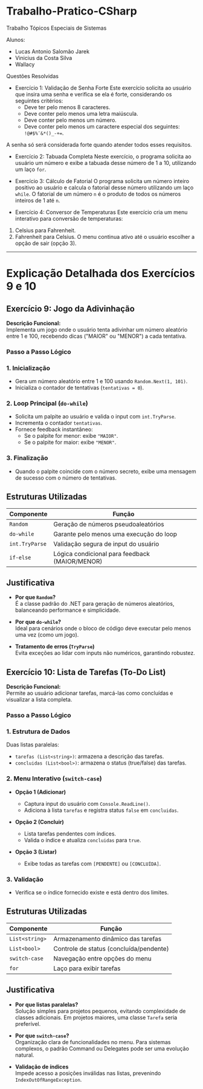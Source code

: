 # Trabalho-Pratico-CSharp
Trabalho Tópicos Especiais de Sistemas

Alunos:
- Lucas Antonio Salomão Jarek
- Vinicius da Costa Silva
- Wallacy

Questões Resolvidas

* Exercício 1: Validação de Senha Forte
Este exercício solicita ao usuário que insira uma senha e verifica se ela é forte, considerando os seguintes critérios:
  - Deve ter pelo menos 8 caracteres.
  - Deve conter pelo menos uma letra maiúscula.
  - Deve conter pelo menos um número.
  - Deve conter pelo menos um caractere especial dos seguintes: `!@#$%¨&*()_-+=`.

A senha só será considerada forte quando atender todos esses requisitos.

* Exercício 2: Tabuada Completa
Neste exercício, o programa solicita ao usuário um número e exibe a tabuada desse número de 1 a 10, utilizando um laço `for`.

* Exercício 3: Cálculo de Fatorial
O programa solicita um número inteiro positivo ao usuário e calcula o fatorial desse número utilizando um laço `while`. O fatorial de um número `n` é o produto de todos os números inteiros de 1 até `n`.

* Exercício 4: Conversor de Temperaturas
Este exercício cria um menu interativo para conversão de temperaturas:
1. Celsius para Fahrenheit.
2. Fahrenheit para Celsius.
O menu continua ativo até o usuário escolher a opção de sair (opção 3).

---

# Explicação Detalhada dos Exercícios 9 e 10

## Exercício 9: Jogo da Adivinhação

**Descrição Funcional:**  
Implementa um jogo onde o usuário tenta adivinhar um número aleatório entre 1 e 100, recebendo dicas ("MAIOR" ou "MENOR") a cada tentativa.

### Passo a Passo Lógico

### 1️. Inicialização

- Gera um número aleatório entre 1 e 100 usando `Random.Next(1, 101)`.
- Inicializa o contador de tentativas (`tentativas = 0`).

### 2️. Loop Principal (`do-while`)

- Solicita um palpite ao usuário e valida o input com `int.TryParse`.
- Incrementa o contador `tentativas`.
- Fornece feedback instantâneo:  
  - Se o palpite for menor: exibe `"MAIOR"`.  
  - Se o palpite for maior: exibe `"MENOR"`.

### 3️. Finalização

- Quando o palpite coincide com o número secreto, exibe uma mensagem de sucesso com o número de tentativas.

## Estruturas Utilizadas

| Componente   | Função                                      |
|--------------|---------------------------------------------|
| `Random`     | Geração de números pseudoaleatórios        |
| `do-while`   | Garante pelo menos uma execução do loop    |
| `int.TryParse` | Validação segura de input do usuário      |
| `if-else`    | Lógica condicional para feedback (MAIOR/MENOR) |

## Justificativa

- **Por que `Random`?**  
  É a classe padrão do .NET para geração de números aleatórios, balanceando performance e simplicidade.

- **Por que `do-while`?**  
  Ideal para cenários onde o bloco de código deve executar pelo menos uma vez (como um jogo).

- **Tratamento de erros (`TryParse`)**  
  Evita exceções ao lidar com inputs não numéricos, garantindo robustez.
  

## Exercício 10: Lista de Tarefas (To-Do List)

**Descrição Funcional:**  
Permite ao usuário adicionar tarefas, marcá-las como concluídas e visualizar a lista completa.

### Passo a Passo Lógico

### 1️. Estrutura de Dados

Duas listas paralelas:

- `tarefas (List<string>)`: armazena a descrição das tarefas.
- `concluidas (List<bool>)`: armazena o status (true/false) das tarefas.

### 2️. Menu Interativo (`switch-case`)

- **Opção 1 (Adicionar)**  
  - Captura input do usuário com `Console.ReadLine()`.
  - Adiciona à lista `tarefas` e registra status `false` em `concluidas`.

- **Opção 2 (Concluir)**  
  - Lista tarefas pendentes com índices.
  - Valida o índice e atualiza `concluidas` para `true`.

- **Opção 3 (Listar)**  
  - Exibe todas as tarefas com `[PENDENTE]` ou `[CONCLUÍDA]`.

### 3️. Validação

- Verifica se o índice fornecido existe e está dentro dos limites.

## Estruturas Utilizadas

| Componente   | Função                                  |
|--------------|-----------------------------------------|
| `List<string>` | Armazenamento dinâmico das tarefas     |
| `List<bool>`   | Controle de status (concluída/pendente) |
| `switch-case`  | Navegação entre opções do menu         |
| `for`          | Laço para exibir tarefas               |

## Justificativa

- **Por que listas paralelas?**  
  Solução simples para projetos pequenos, evitando complexidade de classes adicionais. Em projetos maiores, uma classe `Tarefa` seria preferível.

- **Por que `switch-case`?**  
  Organização clara de funcionalidades no menu. Para sistemas complexos, o padrão Command ou Delegates pode ser uma evolução natural.

- **Validação de índices**  
  Impede acesso a posições inválidas nas listas, prevenindo `IndexOutOfRangeException`.
